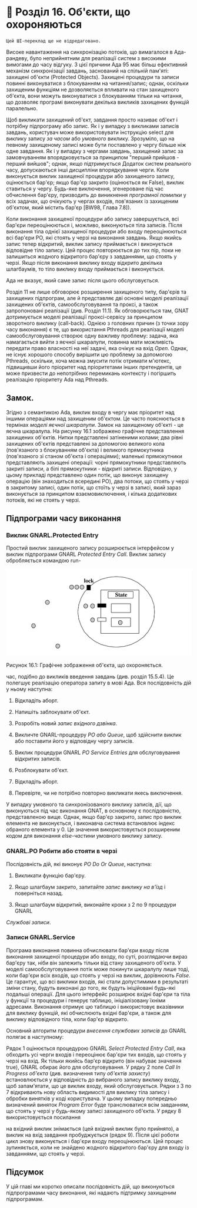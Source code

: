 # 🤖 Розділ 16. Об\'єкти, що охороняються

```{note}
Цей ШІ-переклад ще не відредаговано.
```

Високе навантаження на синхронізацію потоків, що вимагалося в
Ада-рандеву, було неприйнятним для реалізації систем з високими
вимогами до часу відгуку. З цієї причини Ада 95 має більш ефективний
механізм синхронізації завдань, заснований на спільній пам\'яті:
захищені об\'єкти (Protected Objects). Захищені процедури та записи
повинні виконуватися з блокуванням на читання/запис; однак, оскільки
захищеним функціям не дозволяється впливати на стан захищеного
об\'єкта, вони можуть виконуватися з блокуванням тільки на читання, що
дозволяє програмі виконувати декілька викликів захищених функцій
паралельно.
>
Щоб викликати захищений об\'єкт, завдання просто називає об\'єкт і
потрібну підпрограму або запис. Як і у випадку з викликами записів
завдань, користувач може використовувати інструкцію select для виклику
запису *за часом* або *умовного* виклику. Зрозуміло, що на певному
захищеному записі може бути поставлено у чергу більше ніж одне
завдання. Як і у випадку з чергами завдань, захищений запис за
замовчуванням впорядковується за принципом \"перший прийшов - перший
вийшов\"; однак, якщо підтримується Додаток систем реального часу,
допускаються інші дисципліни впорядкування черги. Коли виконується
виклик захищеної процедури або захищеного запису, оцінюється бар\'єр;
якщо бар\'єр закрито (оцінюється як False), виклик ставиться у чергу.
Будь-яке виключення, згенероване під час обчислення бар\'єру,
призводить до виникнення *програмної помилки* у всіх задачах, що
очікують у чергах входів, пов\'язаних із захищеним об\'єктом, який
містить бар\'єр \[BW98, Глава 7.8\]).
>
Коли виконання захищеної процедури або запису завершується, всі
бар\'єри переоцінюються і, можливо, виконуються тіла записів. Після
виконання тіла однієї захищеної процедури або входу переоцінюються всі
бар\'єри PO, які стоять у черзі на виконання завдань. Якщо якийсь
запис тепер відкритий, виклик запису приймається і виконується
відповідне тіло запису. Цей процес повторюється до тих пір, поки не
залишиться жодного відкритого бар\'єру з завданнями, що стоять у
черзі. Якщо після виконання виклику входу відкрито декілька
шлагбаумів, то тіло виклику входу приймається і виконується.
>
Ада не вказує, який саме запис після цього обслуговується.
>
Розділ 11 не лише обговорює розширення захищеного типу, бар\'єрів та
захищених підпрограм, але й представляє дві основні моделі реалізації
захищених об\'єктів, самообслуговування та проксі, а також
запропоновані реалізації (див. Розділ 11.1). Як обговорюється там,
GNAT дотримується моделі реалізації проксі-сервісу за принципом
зворотного виклику (call-back). Однією з головних причин (з точки зору
часу виконання) є те, що використання Pthreads для реалізації моделі
самообслуговування створює одну важливу проблему: задача, яка
намагається вийти з яєчної шкаралупи, повинна мати можливість передати
право власності на неї задачі, яка очікує на вхід *Open*. Однак, не
існує хорошого способу вирішити цю проблему за допомогою Pthreads,
оскільки, хоча можна змусити потік отримати м\'ютекс, підвищивши його
пріоритет над пріоритетами інших претендентів, це може призвести до
непотрібних перемикань контексту і погіршить реалізацію пріоритету Ada
над Pthreads.

## Замок.

Згідно з семантикою Ada, виклик входу в чергу має пріоритет над іншими
операціями над захищеним об\'єктом. Це часто пояснюється в термінах
*моделі яєчної шкаралупи*. Замок на захищеному об\'єкті - це яєчна
шкаралупа. На рисунку 16.1 зображено графічне представлення захищених
об\'єктів. Нитки представлені затіненими колами; два рівні захищених
об\'єктів представлені за допомогою великого кола (пов\'язаного з
блокуванням об\'єкта) і великого прямокутника (пов\'язаного зі станом
об\'єкта і операціями); маленькі прямокутники представляють захищені
операції: чорні прямокутники представляють закриті записи, а білі
прямокутники - відкриті записи. Відповідно, у цьому прикладі
представлено один потік, що виконує захищену операцію (він знаходиться
всередині PO), два потоки, що стоять у черзі в закритому записі, один
потік, що стоїть у черзі в записі, який зараз виконується за принципом
взаємовиключення, і кілька додаткових потоків, які не стоять у черзі.

## Підпрограми часу виконання

### Виклик GNARL.Protected Entry

Простий виклик захищеного запису розширюється інтерфейсом у виклик
підпрограми GNARL *Protected Entry Call*. Виклик запису обробляється
командою run-

![Захищений об'єкт](f16_1.png)

Рисунок 16.1: Графічне зображення об'єкта, що охороняється.

час, подібно до викликів введення завдань (див. розділ 15.5.4). Це
полегшує реалізацію оператора запиту в мові Ада. Вся послідовність дій
у ньому наступна:

1.  Відкладіть аборт.

2.  Напишіть заблокувати об\'єкт.

3.  Розробіть новий *запис вхідного дзвінка*.

4.  Викличте GNARL-процедуру *PO або Queue*, щоб здійснити виклик або
    поставити його у відповідну чергу записів.

5.  Виклик процедури GNARL *PO Service Entries* для обслуговування
    відкритих записів.

6.  Розблокувати об\'єкт.

7.  Відкладіть аборт.

8.  Перевірте, чи не потрібно повторно викликати якесь виключення.

У випадку умовного та синхронізованого виклику записів, дії, що
виконуються під час виконання GNAT, в основному є послідовністю,
представленою вище. Однак, якщо бар\'єр закрито, запис про виклик
елемента не виконується, і виконавча система встановлює індекс
обраного елемента у 0. Це значення використовується розширеним кодом
для виконання *else-частини* умовного виклику запису.

### GNARL.PO Робити або стояти в черзі

Послідовність дій, які виконує *PO Do Or Queue*, наступна:

1.  Викликати функцію бар\'єру.

2.  Якщо шлагбаум закрито, запитайте *запис виклику на в\'їзд* і
поверніться назад.

3.  Якщо шлагбаум відкритий, виконайте кроки з 2 по 9 процедури GNARL

*Службові записи*.

### Записи GNARL.Service

Програма виконання повинна обчислювати бар\'єри входу після виконання
захищеної процедури або входу, по суті, розглядаючи вираз бар\'єру
так, ніби він залежить тільки від стану захищеного об\'єкта. У моделі
самообслуговування потік може покинути шкаралупу лише тоді, коли
бар\'єри всіх входів, що стоять у черзі на виклик, дорівнюють *False*.
Це гарантує, що всі виклики входів, які стали допустимими в результаті
зміни стану, будуть виконані до того, як будуть ініційовані будь-які
подальші операції. Для цього інтерфейс розширює вхідні бар\'єри та
тіла у функції та процедури і генерує таблицю, ініціалізовану їхніми
адресами. Виконання отримує цю таблицю і використовує вказівники для
виклику функцій, які обчислюють вхідні бар\'єри, а також для виклику
відповідного тіла, коли бар\'єр відкрито.
>
Основний алгоритм процедури *внесення службових записів* до GNARL
полягає в наступному:
>
Рядок 1 оцінюється процедурою GNARL *Select Protected Entry Call*, яка
обходить усі черги входів і переоцінює бар\'єри тих входів, що стоять
у черзі на вхід. Як тільки якийсь бар\'єр відкрито (він набуває
значення true), GNARL обирає його для обслуговування. У рядку 2 поле
*Call In Progress об\'єкта* (див. визначення типу *об\'єктів захисту*)
встановлюється у відповідність до вибраного запису виклику входу, щоб
запам\'ятати, що це виклик входу, який обслуговується. Рядки з 3 по 7
відкривають нову область видимості для виклику тіла запису і обробки
винятків у коді користувача. У цьому випадку попередньо визначений
виняток *Program Error* буде транслюватися всім завданням, що стоять у
черзі у будь-якому записі захищеного об\'єкта. У рядку 8
використовується посилання
>
на вхідний виклик знімається (цей вхідний виклик було прийнято), а
виклик на вхід завдання пробуджується (рядок 9). Після цієї роботи
цикл знову виконується і бар\'єри входу переоцінюються. Цей процес
зупиняється, коли не знайдено жодного відкритого бар\'єру для входу із
завданнями, що стоять у черзі.

## Підсумок

У цій главі ми коротко описали послідовність дій, що виконуються
підпрограмами часу виконання, які надають підтримку захищеним
підпрограмам.

